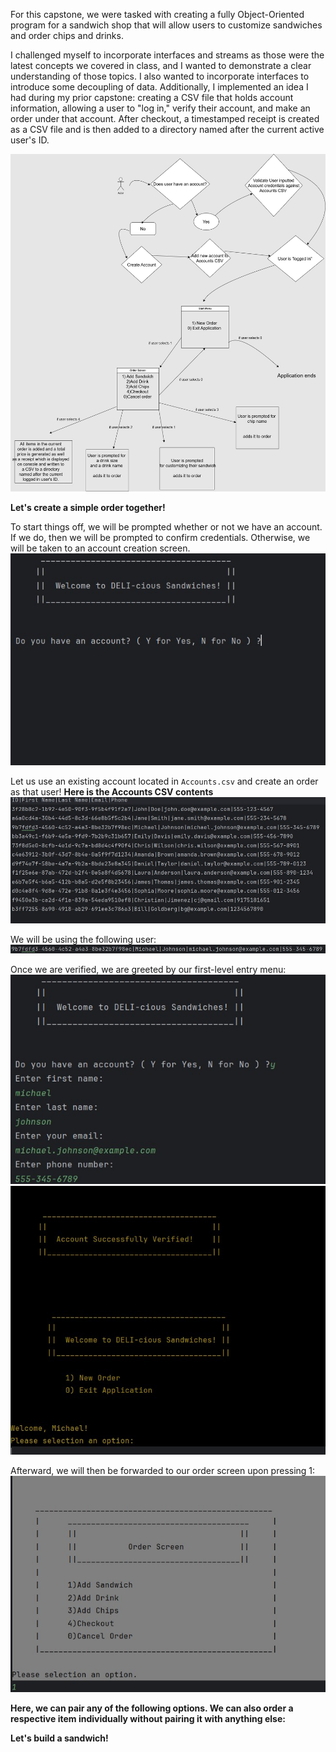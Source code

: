 For this capstone, we were tasked with creating a fully Object-Oriented program for a sandwich shop that will allow users to customize sandwiches and order chips and drinks.

I challenged myself to incorporate interfaces and streams as those were the latest concepts we covered in class, and I wanted to demonstrate a clear understanding of those topics. I also wanted to incorporate interfaces to introduce some decoupling of data. Additionally, I implemented an idea I had during my prior capstone: creating a CSV file that holds account information, allowing a user to "log in," verify their account, and make an order under that account. After checkout, a timestamped receipt is created as a CSV file and is then added to a directory named after the current active user's ID.

![Capstone 2 diagram](https://github.com/SirChristianJ/DELI-ciousv2/blob/main/capstone2diagram%20(1).jpg)

**Let's create a simple order together!**

To start things off, we will be prompted whether or not we have an account. If we do, then we will be prompted to confirm credentials. Otherwise, we will be taken to an account creation screen.
![intro screen](https://github.com/SirChristianJ/DELI-ciousv2/blob/main/capstone2pic1.jpg)

Let us use an existing account located in `Accounts.csv` and create an order as that user!
**Here is the Accounts CSV contents**
![accounts csv](https://github.com/SirChristianJ/DELI-ciousv2/blob/main/capstone2pic2.jpg)

We will be using the following user:
![example user](https://github.com/SirChristianJ/DELI-ciousv2/blob/main/capstone2pic15.jpg)

Once we are verified, we are greeted by our first-level entry menu:
![logging in](https://github.com/SirChristianJ/DELI-ciousv2/blob/main/capstone2pic3.jpg)
![account verified](https://github.com/SirChristianJ/DELI-ciousv2/blob/main/capstone2pic4.jpg)

Afterward, we will then be forwarded to our order screen upon pressing 1:
![order screen](https://github.com/SirChristianJ/DELI-ciousv2/blob/main/capstone2pic5.jpg)

**Here, we can pair any of the following options. We can also order a respective item individually without pairing it with anything else:**

**Let's build a sandwich!**



